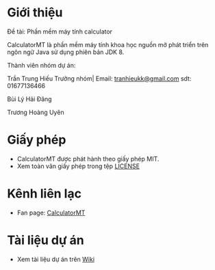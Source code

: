 # Giới thiệu
Đề tài: Phần mềm máy tính calculator

CalculatorMT là phần mềm máy tính khoa học nguồn mở phát triển trên ngôn ngữ Java sử dụng phiên bản JDK 8.

﻿Thành viên nhóm dự án:
 
Trần Trung Hiếu	  Trưởng nhóm|  Email: tranhieukk@gmail.com sdt: 01677136466

Bùi Lý Hải Đăng

Trương Hoàng Uyên



# Giấy phép
* CalculatorMT  được phát hành theo giấy phép MIT.
* Xem toàn văn giấy phép trong tệp [LICENSE](LICENSE)

# Kênh liên lạc

* Fan page: [CalculatorMT](https://www.facebook.com/Calculatormt-484613765210615/)

# Tài liệu dự án
* Xem tài liệu dự án trên [Wiki](https://github.com/CookiesTCU/doc/wiki)
